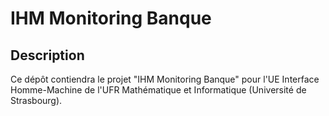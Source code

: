 # IHM Monitoring Banque
## Description
Ce dépôt contiendra le projet "IHM Monitoring Banque" pour l'UE Interface Homme-Machine de l'UFR Mathématique et Informatique (Université de Strasbourg).

